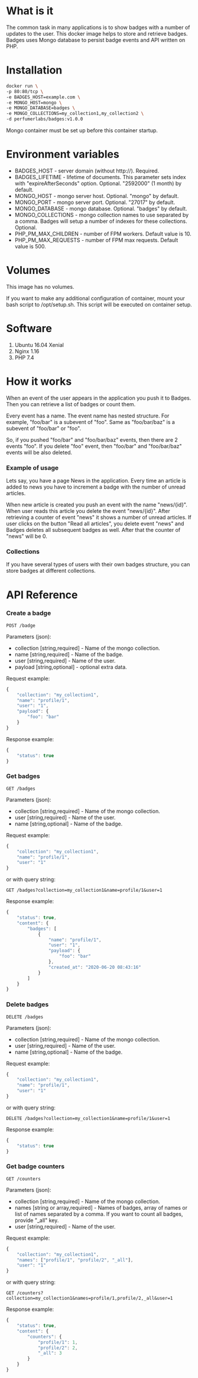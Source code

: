 What is it
==========

The common task in many applications is to show badges with a number of updates to the user.
This docker image helps to store and retrieve badges.
Badges uses Mongo database to persist badge events and API written on PHP.

Installation
============

```bash
docker run \
-p 80:80/tcp \
-e BADGES_HOST=example.com \
-e MONGO_HOST=mongo \
-e MONGO_DATABASE=badges \
-e MONGO_COLLECTIONS=my_collection1,my_collection2 \
-d perfumerlabs/badges:v1.0.0
```

Mongo container must be set up before this container startup.

Environment variables
=====================

- BADGES_HOST - server domain (without http://). Required.
- BADGES_LIFETIME - lifetime of documents. This parameter sets index with "expireAfterSeconds" option. Optional. "2592000" (1 month) by default.
- MONGO_HOST - mongo server host. Optional. "mongo" by default.
- MONGO_PORT - mongo server port. Optional. "27017" by default.
- MONGO_DATABASE - mongo database. Optional. "badges" by default.
- MONGO_COLLECTIONS - mongo collection names to use separated by a comma. Badges will setup a number of indexes for these collections. Optional.
- PHP_PM_MAX_CHILDREN - number of FPM workers. Default value is 10.
- PHP_PM_MAX_REQUESTS - number of FPM max requests. Default value is 500.

Volumes
=======

This image has no volumes.

If you want to make any additional configuration of container, mount your bash script to /opt/setup.sh. This script will be executed on container setup.

Software
========

1. Ubuntu 16.04 Xenial
1. Nginx 1.16
1. PHP 7.4

How it works
============

When an event of the user appears in the application you push it to Badges.
Then you can retrieve a list of badges or count them.

Every event has a name. The event name has nested structure.
For example, "foo/bar" is a subevent of "foo".
Same as "foo/bar/baz" is a subevent of "foo/bar" or "foo".

So, if you pushed "foo/bar" and "foo/bar/baz" events, then there are 2 events "foo".
If you delete "foo" event, then "foo/bar" and "foo/bar/baz" events will be also deleted.

### Example of usage

Lets say, you have a page News in the application. 
Every time an article is added to news you have to increment a badge with the number of unread articles.

When new article is created you push an event with the name "news/{id}".
When user reads this article you delete the event "news/{id}".
After retrieving a counter of event "news" it shows a number of unread articles.
If user clicks on the button "Read all articles", you delete event "news" and Badges deletes all subsequent badges as well.
After that the counter of "news" will be 0.

### Collections

If you have several types of users with their own badges structure, you can store badges at different collections.

API Reference
=============

### Create a badge

`POST /badge`

Parameters (json):
- collection [string,required] - Name of the mongo collection.
- name [string,required] - Name of the badge.
- user [string,required] - Name of the user.
- payload [string,optional] - optional extra data.

Request example:
```javascript
{
    "collection": "my_collection1",
    "name": "profile/1",
    "user": "1",
    "payload": {
        "foo": "bar"
    }
}
```

Response example:

```javascript
{
    "status": true
}
```

### Get badges

`GET /badges`

Parameters (json):
- collection [string,required] - Name of the mongo collection.
- user [string,required] - Name of the user.
- name [string,optional] - Name of the badge.

Request example:
```javascript
{
    "collection": "my_collection1",
    "name": "profile/1",
    "user": "1"
}
```

or with query string:

```
GET /badges?collection=my_collection1&name=profile/1&user=1
```

Response example:

```javascript
{
    "status": true,
    "content": {
        "badges": [
            {
                "name": "profile/1",
                "user": "1",
                "payload": {
                    "foo": "bar"
                },
                "created_at": "2020-06-20 08:43:16"
            }
        ]
    }
}
```

### Delete badges

`DELETE /badges`

Parameters (json):
- collection [string,required] - Name of the mongo collection.
- user [string,required] - Name of the user.
- name [string,optional] - Name of the badge.

Request example:
```javascript
{
    "collection": "my_collection1",
    "name": "profile/1",
    "user": "1"
}
```

or with query string:

```
DELETE /badges?collection=my_collection1&name=profile/1&user=1
```

Response example:

```javascript
{
    "status": true
}
```

### Get badge counters

`GET /counters`

Parameters (json):
- collection [string,required] - Name of the mongo collection.
- names [string or array,required] - Names of badges, array of names or list of names separated by a comma. If you want to count all badges, provide "_all" key.
- user [string,required] - Name of the user.

Request example:
```javascript
{
    "collection": "my_collection1",
    "names": ["profile/1", "profile/2", "_all"],
    "user": "1"
}
```

or with query string:

```
GET /counters?collection=my_collection1&names=profile/1,profile/2,_all&user=1
```


Response example:

```javascript
{
    "status": true,
    "content": {
        "counters": {
            "profile/1": 1,
            "profile/2": 2,
            "_all": 3
        }
    }
}
```